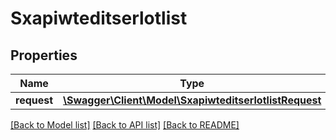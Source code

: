 # Sxapiwteditserlotlist

## Properties
Name | Type | Description | Notes
------------ | ------------- | ------------- | -------------
**request** | [**\Swagger\Client\Model\SxapiwteditserlotlistRequest**](SxapiwteditserlotlistRequest.md) |  | [optional] 

[[Back to Model list]](../README.md#documentation-for-models) [[Back to API list]](../README.md#documentation-for-api-endpoints) [[Back to README]](../README.md)


